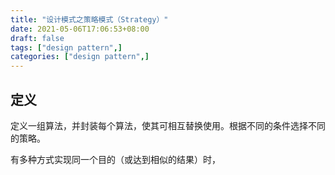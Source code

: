 ```yaml
---
title: "设计模式之策略模式（Strategy）"
date: 2021-05-06T17:06:53+08:00
draft: false
tags: ["design pattern",]
categories: ["design pattern",]
---
```


## 定义

定义一组算法，并封装每个算法，使其可相互替换使用。根据不同的条件选择不同的策略。

有多种方式实现同一个目的（或达到相似的结果）时，